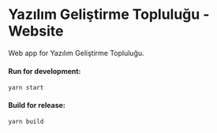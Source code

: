 # Yazılım Geliştirme Topluluğu - Website
Web app for Yazılım Geliştirme Topluluğu.

#### Run for development:
```
yarn start
```

#### Build for release:
```
yarn build
```
